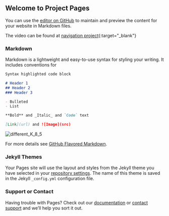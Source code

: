 ## Welcome to Project Pages 

You can use the [editor on GitHub](https://github.com/ling-k/my-travel-plans/edit/gh-pages/index.md) to maintain and preview the content for your website in Markdown files.

The video can be found at [navigation project](https://www.youtube.com/watch?v=BS7Bq2-Q_w0){:target="_blank"}

### Markdown

Markdown is a lightweight and easy-to-use syntax for styling your writing. It includes conventions for

```markdown
Syntax highlighted code block

# Header 1
## Header 2
### Header 3

- Bulleted
- List

**Bold** and _Italic_ and `Code` text

[Link](url) and ![Image](src)
```
![different_K_8_5](https://user-images.githubusercontent.com/38346659/129793675-71e71792-be7a-416e-a3d6-85c03e6b2793.png)

For more details see [GitHub Flavored Markdown](https://guides.github.com/features/mastering-markdown/).

### Jekyll Themes

Your Pages site will use the layout and styles from the Jekyll theme you have selected in your [repository settings](https://github.com/ling-k/my-travel-plans/settings/pages). The name of this theme is saved in the Jekyll `_config.yml` configuration file.

### Support or Contact

Having trouble with Pages? Check out our [documentation](https://docs.github.com/categories/github-pages-basics/) or [contact support](https://support.github.com/contact) and we’ll help you sort it out.
